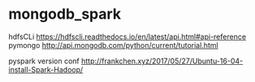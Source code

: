 # mongodb_spark
hdfsCLi
https://hdfscli.readthedocs.io/en/latest/api.html#api-reference
pymongo
http://api.mongodb.com/python/current/tutorial.html

pyspark version conf
http://frankchen.xyz/2017/05/27/Ubuntu-16-04-install-Spark-Hadoop/
